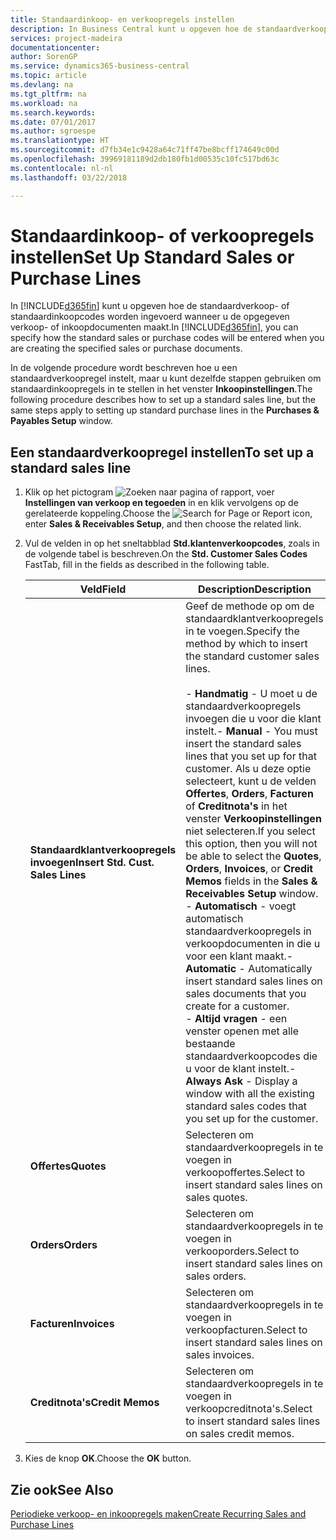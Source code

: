 ```yaml
---
title: Standaardinkoop- en verkoopregels instellen
description: In Business Central kunt u opgeven hoe de standaardverkoop- of standaardinkoopcodes worden ingevoerd wanneer u de opgegeven verkoop- of inkoopdocumenten maakt.
services: project-madeira
documentationcenter: 
author: SorenGP
ms.service: dynamics365-business-central
ms.topic: article
ms.devlang: na
ms.tgt_pltfrm: na
ms.workload: na
ms.search.keywords: 
ms.date: 07/01/2017
ms.author: sgroespe
ms.translationtype: HT
ms.sourcegitcommit: d7fb34e1c9428a64c71ff47be8bcff174649c00d
ms.openlocfilehash: 39969181189d2db180fb1d00535c10fc517bd63c
ms.contentlocale: nl-nl
ms.lasthandoff: 03/22/2018

---
```

# <a name="set-up-standard-sales-or-purchase-lines"></a><span data-ttu-id="576c5-103">Standaardinkoop- of verkoopregels instellen</span><span class="sxs-lookup"><span data-stu-id="576c5-103">Set Up Standard Sales or Purchase Lines</span></span>
<span data-ttu-id="576c5-104">In [!INCLUDE[d365fin](../../includes/d365fin_md.md)] kunt u opgeven hoe de standaardverkoop- of standaardinkoopcodes worden ingevoerd wanneer u de opgegeven verkoop- of inkoopdocumenten maakt.</span><span class="sxs-lookup"><span data-stu-id="576c5-104">In [!INCLUDE[d365fin](../../includes/d365fin_md.md)], you can specify how the standard sales or purchase codes will be entered when you are creating the specified sales or purchase documents.</span></span>  

<span data-ttu-id="576c5-105">In de volgende procedure wordt beschreven hoe u een standaardverkoopregel instelt, maar u kunt dezelfde stappen gebruiken om standaardinkoopregels in te stellen in het venster **Inkoopinstellingen**.</span><span class="sxs-lookup"><span data-stu-id="576c5-105">The following procedure describes how to set up a standard sales line, but the same steps apply to setting up standard purchase lines in the **Purchases & Payables Setup** window.</span></span>  

## <a name="to-set-up-a-standard-sales-line"></a><span data-ttu-id="576c5-106">Een standaardverkoopregel instellen</span><span class="sxs-lookup"><span data-stu-id="576c5-106">To set up a standard sales line</span></span>  

1.  <span data-ttu-id="576c5-107">Klik op het pictogram ![Zoeken naar pagina of rapport](../../media/ui-search/search_small.png "pictogram Zoeken naar pagina of rapport"), voer **Instellingen van verkoop en tegoeden** in en klik vervolgens op de gerelateerde koppeling.</span><span class="sxs-lookup"><span data-stu-id="576c5-107">Choose the ![Search for Page or Report](../../media/ui-search/search_small.png "Search for Page or Report icon") icon, enter **Sales & Receivables Setup**, and then choose the related link.</span></span>  
2.  <span data-ttu-id="576c5-108">Vul de velden in op het sneltabblad **Std.klantenverkoopcodes**, zoals in de volgende tabel is beschreven.</span><span class="sxs-lookup"><span data-stu-id="576c5-108">On the **Std. Customer Sales Codes** FastTab, fill in the fields as described in the following table.</span></span>  

    |<span data-ttu-id="576c5-109">Veld</span><span class="sxs-lookup"><span data-stu-id="576c5-109">Field</span></span>|<span data-ttu-id="576c5-110">Description</span><span class="sxs-lookup"><span data-stu-id="576c5-110">Description</span></span>|  
    |---------------------------------|---------------------------------------|  
    |<span data-ttu-id="576c5-111">**Standaardklantverkoopregels invoegen**</span><span class="sxs-lookup"><span data-stu-id="576c5-111">**Insert Std. Cust. Sales Lines**</span></span>|<span data-ttu-id="576c5-112">Geef de methode op om de standaardklantverkoopregels in te voegen.</span><span class="sxs-lookup"><span data-stu-id="576c5-112">Specify the method by which to insert the standard customer sales lines.</span></span><br /><br /> <span data-ttu-id="576c5-113">-   **Handmatig** - U moet u de standaardverkoopregels invoegen die u voor die klant instelt.</span><span class="sxs-lookup"><span data-stu-id="576c5-113">-   **Manual** - You must insert the standard sales lines that you set up for that customer.</span></span> <span data-ttu-id="576c5-114">Als u deze optie selecteert, kunt u de velden **Offertes**, **Orders**, **Facturen** of **Creditnota's** in het venster **Verkoopinstellingen** niet selecteren.</span><span class="sxs-lookup"><span data-stu-id="576c5-114">If you select this option, then you will not be able to select the **Quotes**, **Orders**, **Invoices**, or **Credit Memos** fields in the **Sales & Receivables Setup** window.</span></span><br /><span data-ttu-id="576c5-115">-   **Automatisch** - voegt automatisch standaardverkoopregels in verkoopdocumenten in die u voor een klant maakt.</span><span class="sxs-lookup"><span data-stu-id="576c5-115">-   **Automatic** - Automatically insert standard sales lines on sales documents that you create for a customer.</span></span><br /><span data-ttu-id="576c5-116">-   **Altijd vragen** - een venster openen met alle bestaande standaardverkoopcodes die u voor de klant instelt.</span><span class="sxs-lookup"><span data-stu-id="576c5-116">-   **Always Ask** - Display a window with all the existing standard sales codes that you set up for the customer.</span></span>|  
    |<span data-ttu-id="576c5-117">**Offertes**</span><span class="sxs-lookup"><span data-stu-id="576c5-117">**Quotes**</span></span>|<span data-ttu-id="576c5-118">Selecteren om standaardverkoopregels in te voegen in verkoopoffertes.</span><span class="sxs-lookup"><span data-stu-id="576c5-118">Select to insert standard sales lines on sales quotes.</span></span>|  
    |<span data-ttu-id="576c5-119">**Orders**</span><span class="sxs-lookup"><span data-stu-id="576c5-119">**Orders**</span></span>|<span data-ttu-id="576c5-120">Selecteren om standaardverkoopregels in te voegen in verkooporders.</span><span class="sxs-lookup"><span data-stu-id="576c5-120">Select to insert standard sales lines on sales orders.</span></span>|  
    |<span data-ttu-id="576c5-121">**Facturen**</span><span class="sxs-lookup"><span data-stu-id="576c5-121">**Invoices**</span></span>|<span data-ttu-id="576c5-122">Selecteren om standaardverkoopregels in te voegen in verkoopfacturen.</span><span class="sxs-lookup"><span data-stu-id="576c5-122">Select to insert standard sales lines on sales invoices.</span></span>|  
    |<span data-ttu-id="576c5-123">**Creditnota's**</span><span class="sxs-lookup"><span data-stu-id="576c5-123">**Credit Memos**</span></span>|<span data-ttu-id="576c5-124">Selecteren om standaardverkoopregels in te voegen in verkoopcreditnota's.</span><span class="sxs-lookup"><span data-stu-id="576c5-124">Select to insert standard sales lines on sales credit memos.</span></span>|  

3.  <span data-ttu-id="576c5-125">Kies de knop **OK**.</span><span class="sxs-lookup"><span data-stu-id="576c5-125">Choose the **OK** button.</span></span>  

## <a name="see-also"></a><span data-ttu-id="576c5-126">Zie ook</span><span class="sxs-lookup"><span data-stu-id="576c5-126">See Also</span></span>  
[<span data-ttu-id="576c5-127">Periodieke verkoop- en inkoopregels maken</span><span class="sxs-lookup"><span data-stu-id="576c5-127">Create Recurring Sales and Purchase Lines</span></span>](../../sales-how-work-standard-lines.md)

